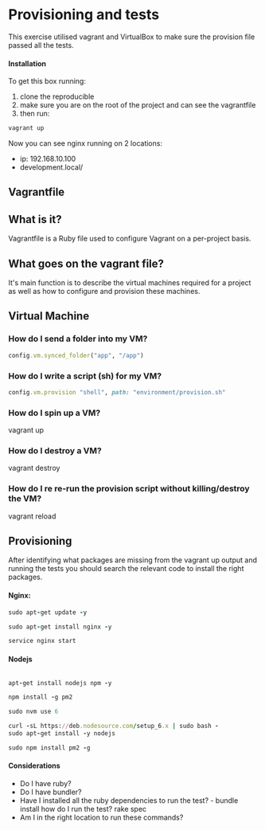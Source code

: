 # Provisioning and tests

This exercise utilised vagrant and VirtualBox to make sure the provision file passed all the tests.

#### Installation

To get this box running:
1. clone the reproducible
2. make sure you are on the root of the project and can see the vagrantfile
3. then run:
```bash
vagrant up
```

Now you can see nginx running on 2 locations:
- ip: 192.168.10.100
- development.local/

## Vagrantfile

## What is it?

Vagrantfile is a Ruby file used to configure Vagrant on a per-project basis.

## What goes on the vagrant file?

It's main function is to describe the virtual machines required for a project as well as how to configure and provision these machines.

## Virtual Machine

### How do I send a folder into my VM?
```ruby
config.vm.synced_folder("app", "/app")
```
### How do I write a script (sh) for my VM?
```ruby
config.vm.provision "shell", path: "environment/provision.sh"
```

### How do I spin up a VM?

vagrant up

### How do I destroy a VM?

vagrant destroy

### How do I re re-run the provision script without killing/destroy the VM?

vagrant reload

## Provisioning

After identifying what packages are missing from the vagrant up output and running the tests you should search the relevant code to install the right packages.
#### Nginx:
```ruby
sudo apt-get update -y

sudo apt-get install nginx -y

service nginx start

```

#### Nodejs

```Ruby

apt-get install nodejs npm -y

npm install -g pm2

sudo nvm use 6

curl -sL https://deb.nodesource.com/setup_6.x | sudo bash -
sudo apt-get install -y nodejs

sudo npm install pm2 -g

```


#### Considerations
- Do I have ruby?
- Do I have bundler?
- Have I installed all the ruby dependencies to run the test? - bundle install
how do I run the test? rake spec
- Am I in the right location to run these commands?
